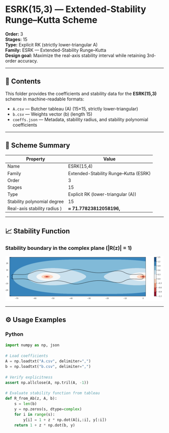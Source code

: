 # ESRK(15,3) — Extended-Stability Runge–Kutta Scheme

**Order:** 3  
**Stages:** 15  
**Type:** Explicit RK (strictly lower-triangular A)  
**Family:** ESRK — Extended-Stability Runge–Kutta  
**Design goal:** Maximize the real-axis stability interval while retaining 3rd-order accuracy.

---

## 📂 Contents

This folder provides the coefficients and stability data for the **ESRK(15,3)** scheme in machine-readable formats:

- `A.csv` — Butcher tableau \(A\) (15×15, strictly lower-triangular)  
- `b.csv` — Weights vector \(b\) (length 15)  
- `coeffs.json` — Metadata, stability radius, and stability polynomial coefficients  

---

## 🔑 Scheme Summary

| Property | Value |
|----------|-------|
| Name | ESRK(15,4) |
| Family | Extended-Stability Runge–Kutta (ESRK) |
| Order | 3 |
| Stages | 15 |
| Type | Explicit RK (lower-triangular \(A\)) |
| Stability polynomial degree | 15 |
| Real-axis stability radius ) | **≈ 71.77823812058196,** |

---

## 📈 Stability Function

### Stability boundary in the complex plane (|R(z)| = 1)
![ESRK(15,3): Stability boundary](third_15(5).png)

---

## ⚙️ Usage Examples

### Python

```python
import numpy as np, json

# Load coefficients
A = np.loadtxt("A.csv", delimiter=",")
b = np.loadtxt("b.csv", delimiter=",")

# Verify explicitness
assert np.allclose(A, np.tril(A, -1))

# Evaluate stability function from tableau
def R_from_Ab(z, A, b):
    s = len(b)
    y = np.zeros(s, dtype=complex)
    for i in range(s):
        y[i] = 1 + z * np.dot(A[i,:i], y[:i])
    return 1 + z * np.dot(b, y)




